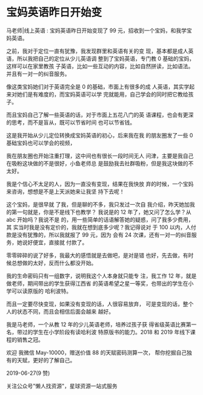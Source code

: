 # 宝妈英语昨日开始变

马老师|线上英语 : 宝妈英语昨日开始变现了 99 元，招收到一个宝妈，和我学宝 妈英语。

之前，我对于定位一直有犹豫，我发现群里和英语有关的变 现，基本都是成人英语，所以我把自己的定位从少儿英语调 整到了宝妈英语，专门教 0 基础的宝妈，这样可以在家里教孩 子英语，比如一些互动的内容，比如自然拼读，比如语法。 并且有一对一的纠音服务。

像这类宝妈她们对于英语完全是 0 的基础，市面上有很多的成 人英语，其实学起来对她们是有难度的，而宝妈英语可以学 完就能用，自己学会的同时把它教给孩子。

而且宝妈自己了解一些英语的话，对于市面上五花八门的英 语课程，也会有更深的思考，而不是盲从，既可以节省时间 也可以节省钱。

这是我开始从少儿定位转换成宝妈英语的初心，后来我在我 的朋友圈发了一些 0 基础宝妈也可以学会的视频，

我在朋友圈也开始注重打理，这中间也有很长一段时间无人 问津，主要是我自己在吸粉这块做的不是很好，小鱼老师总 是鼓励我去社群吸粉，但是我这块做的不太好。

我是个信心不太足的人，因为一直没有变现，结果在我快放 弃的时候，一个宝妈来咨询，想想是不是上天派她来让我坚 持下去呢！

这个宝妈，是很早就 了我，但是聊的不多，我只发过一次自 我介绍，昨天她加我的第一句就是，你是不是线下也教学？ 我说是的 12 年了，她又问了怎么学？从 abc 开始吗？我说不是 的，用一些简单的话语解答她的疑惑，问了我多少费用，其 实当时我是没有定价的，我就在想到底多少呢？我记得说对 于 100 以内，人付款是没有犹豫的，所以我就报了 99 元，因为 会有 24 次课，还有一对一的纠音服务，她说好便宜，直接就 付款了。

零零碎碎的说了好多，我最大的感悟就是去做吧，是对是错 也好，先去做，有时候总想做的太好，反而什么都没开始。

我的生命密码只有一组数字，说明我这个人本身就只能专 注，我工作 12 年，就是做老师，期间带出的学生获得江西省 的英语希望之星一等奖，也带出的学生在小学可以读原版的 哈利波特。

而且一定要尽快变现，如果没有变现的话，人很容易放弃， 可是变现的话，整个人的状态不同，而且会相信后面会越来 越好。

我是马老师，一个从教 12 年的少儿英语老师，培养过孩子获 得省级英语比赛第一名，带过的学生在小学阶段有读哈利波 特原版书的能力。2018 和 2019 年线下课程的销售之冠。

欢迎 我微信 May-10000，赠送价值 88 的天赋密码测算一次， 帮你挖掘自己独有的天赋，更好的了解自己。

2019-06-27(9 赞)

关注公众号"懒人找资源"，星球资源一站式服务